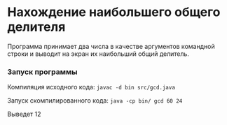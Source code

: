 # Нахождение наибольшего общего делителя

Программа принимает два числа в качестве аргументов командной строки и выводит на экран их наибольший общий делитель.

### Запуск программы

Компиляция исходного кода:
`javac -d bin src/gcd.java`

Запуск скомпилированного кода:
`java -cp bin/ gcd 60 24`

Выведет 12


